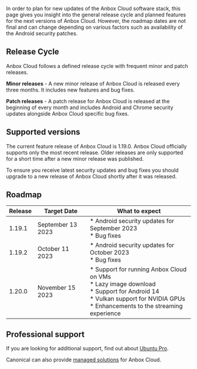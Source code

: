 In order to plan for new updates of the Anbox Cloud software stack, this page gives you insight into the general release cycle and planned features for the next versions of Anbox Cloud. However, the roadmap dates are not final and can change depending on various factors such as availability of the Android security patches.

## Release Cycle

Anbox Cloud follows a defined release cycle with frequent minor and patch releases.

**Minor releases** - A new minor release of Anbox Cloud is released every three months. It includes new features and bug fixes.

**Patch releases** - A patch release for Anbox Cloud is released at the beginning of every month and includes Android and Chrome security updates alongside Anbox Cloud specific bug fixes.

## Supported versions

The current feature release of Anbox Cloud is 1.19.0. Anbox Cloud officially supports only the most recent release. Older releases are only supported for a short time after a new minor release was published.

To ensure you receive latest security updates and bug fixes you should upgrade to a new release of Anbox Cloud shortly after it was released.

## Roadmap
| Release | Target Date | What to expect| 
|---------|-------------|---------------|
| 1.19.1 | September 13 2023 | * Android security updates for September 2023<br/>* Bug fixes |
| 1.19.2 | October 11 2023 | * Android security updates for October 2023<br/>* Bug fixes |
| 1.20.0 | November 15 2023 | * Support for running Anbox Cloud on VMs<br/>* Lazy image download<br/>* Support for Android 14<br/>* Vulkan support for NVIDIA GPUs<br/>* Enhancements to the streaming experience|

## Professional support

If you are looking for additional support, find out about [Ubuntu Pro](https://ubuntu.com/support).

Canonical can also provide [managed solutions](https://ubuntu.com/managed) for Anbox Cloud.
